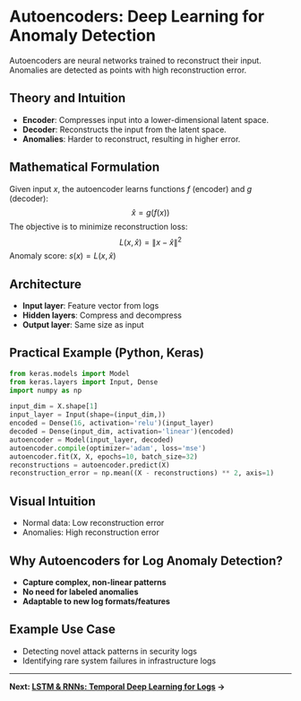 # Autoencoders: Deep Learning for Anomaly Detection

Autoencoders are neural networks trained to reconstruct their input. Anomalies are detected as points with high reconstruction error.

## Theory and Intuition
- **Encoder**: Compresses input into a lower-dimensional latent space.
- **Decoder**: Reconstructs the input from the latent space.
- **Anomalies**: Harder to reconstruct, resulting in higher error.

## Mathematical Formulation
Given input $x$, the autoencoder learns functions $f$ (encoder) and $g$ (decoder):
$$
\hat{x} = g(f(x))
$$
The objective is to minimize reconstruction loss:
$$
L(x, \hat{x}) = \|x - \hat{x}\|^2
$$
Anomaly score: $s(x) = L(x, \hat{x})$

## Architecture
- **Input layer**: Feature vector from logs
- **Hidden layers**: Compress and decompress
- **Output layer**: Same size as input

## Practical Example (Python, Keras)
```python
from keras.models import Model
from keras.layers import Input, Dense
import numpy as np

input_dim = X.shape[1]
input_layer = Input(shape=(input_dim,))
encoded = Dense(16, activation='relu')(input_layer)
decoded = Dense(input_dim, activation='linear')(encoded)
autoencoder = Model(input_layer, decoded)
autoencoder.compile(optimizer='adam', loss='mse')
autoencoder.fit(X, X, epochs=10, batch_size=32)
reconstructions = autoencoder.predict(X)
reconstruction_error = np.mean((X - reconstructions) ** 2, axis=1)
```

## Visual Intuition
- Normal data: Low reconstruction error
- Anomalies: High reconstruction error

## Why Autoencoders for Log Anomaly Detection?
- **Capture complex, non-linear patterns**
- **No need for labeled anomalies**
- **Adaptable to new log formats/features**

## Example Use Case
- Detecting novel attack patterns in security logs
- Identifying rare system failures in infrastructure logs

---

**Next: [LSTM & RNNs: Temporal Deep Learning for Logs](lstm_rnn.md) →** 